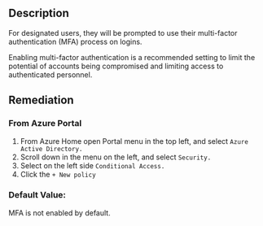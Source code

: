 ## Description

For designated users, they will be prompted to use their multi-factor authentication (MFA) process on logins.

Enabling multi-factor authentication is a recommended setting to limit the potential of accounts being compromised and limiting access to authenticated personnel.

## Remediation

### From Azure Portal

  1. From Azure Home open Portal menu in the top left, and select `Azure Active Directory.`
  2. Scroll down in the menu on the left, and select `Security.`
  3. Select on the left side `Conditional Access.`
  4. Click the `+ New policy`

### Default Value:

MFA is not enabled by default.